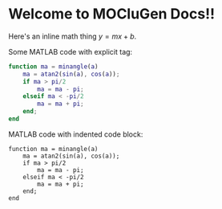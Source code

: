 # Welcome to MOCluGen Docs!!

Here's an inline math thing $y=mx+b$.

Some MATLAB code with explicit tag:

```matlab
function ma = minangle(a)
    ma = atan2(sin(a), cos(a));
    if ma > pi/2
        ma = ma - pi;
    elseif ma < -pi/2
        ma = ma + pi;
    end;
end
```

MATLAB code with indented code block:

    function ma = minangle(a)
        ma = atan2(sin(a), cos(a));
        if ma > pi/2
            ma = ma - pi;
        elseif ma < -pi/2
            ma = ma + pi;
        end;
    end
